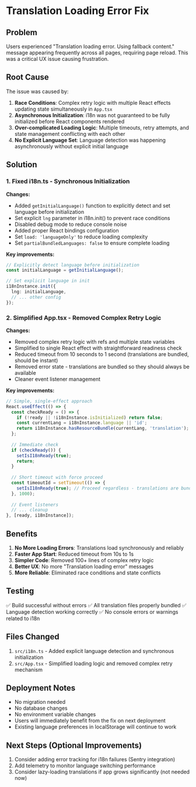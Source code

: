 # Translation Loading Error Fix

## Problem
Users experienced "Translation loading error. Using fallback content." message appearing frequently across all pages, requiring page reload. This was a critical UX issue causing frustration.

## Root Cause
The issue was caused by:

1. **Race Conditions**: Complex retry logic with multiple React effects updating state simultaneously in `App.tsx`
2. **Asynchronous Initialization**: i18n was not guaranteed to be fully initialized before React components rendered
3. **Over-complicated Loading Logic**: Multiple timeouts, retry attempts, and state management conflicting with each other
4. **No Explicit Language Set**: Language detection was happening asynchronously without explicit initial language

## Solution

### 1. Fixed i18n.ts - Synchronous Initialization
**Changes:**
- Added `getInitialLanguage()` function to explicitly detect and set language before initialization
- Set explicit `lng` parameter in i18n.init() to prevent race conditions
- Disabled debug mode to reduce console noise
- Added proper React bindings configuration
- Set `load: 'languageOnly'` to reduce loading complexity
- Set `partialBundledLanguages: false` to ensure complete loading

**Key improvements:**
```typescript
// Explicitly detect language before initialization
const initialLanguage = getInitialLanguage();

// Set explicit language in init
i18nInstance.init({
  lng: initialLanguage,
  // ... other config
});
```

### 2. Simplified App.tsx - Removed Complex Retry Logic
**Changes:**
- Removed complex retry logic with refs and multiple state variables
- Simplified to single React effect with straightforward readiness check
- Reduced timeout from 10 seconds to 1 second (translations are bundled, should be instant)
- Removed error state - translations are bundled so they should always be available
- Cleaner event listener management

**Key improvements:**
```typescript
// Simple, single-effect approach
React.useEffect(() => {
  const checkReady = () => {
    if (!ready || !i18nInstance.isInitialized) return false;
    const currentLang = i18nInstance.language || 'id';
    return i18nInstance.hasResourceBundle(currentLang, 'translation');
  };
  
  // Immediate check
  if (checkReady()) {
    setIsI18nReady(true);
    return;
  }
  
  // Short timeout with force proceed
  const timeoutId = setTimeout(() => {
    setIsI18nReady(true); // Proceed regardless - translations are bundled
  }, 1000);
  
  // Event listeners
  // ... cleanup
}, [ready, i18nInstance]);
```

## Benefits
1. **No More Loading Errors**: Translations load synchronously and reliably
2. **Faster App Start**: Reduced timeout from 10s to 1s
3. **Simpler Code**: Removed 100+ lines of complex retry logic
4. **Better UX**: No more "Translation loading error" messages
5. **More Reliable**: Eliminated race conditions and state conflicts

## Testing
✅ Build successful without errors
✅ All translation files properly bundled
✅ Language detection working correctly
✅ No console errors or warnings related to i18n

## Files Changed
1. `src/i18n.ts` - Added explicit language detection and synchronous initialization
2. `src/App.tsx` - Simplified loading logic and removed complex retry mechanism

## Deployment Notes
- No migration needed
- No database changes
- No environment variable changes
- Users will immediately benefit from the fix on next deployment
- Existing language preferences in localStorage will continue to work

## Next Steps (Optional Improvements)
1. Consider adding error tracking for i18n failures (Sentry integration)
2. Add telemetry to monitor language switching performance
3. Consider lazy-loading translations if app grows significantly (not needed now)
